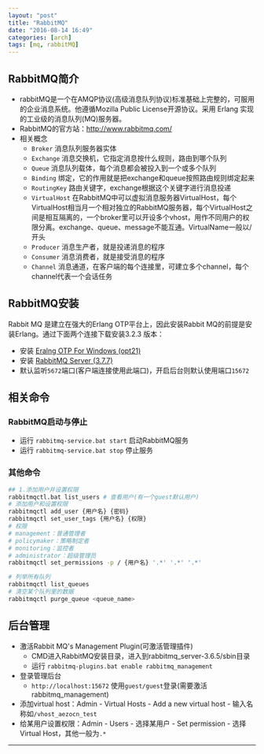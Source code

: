 ```yaml
---
layout: "post"
title: "RabbitMQ"
date: "2016-08-14 16:49"
categories: [arch]
tags: [mq, rabbitMQ]
---
```


## RabbitMQ简介

- rabbitMQ是一个在AMQP协议(高级消息队列协议)标准基础上完整的，可服用的企业消息系统。他遵循Mozilla Public License开源协议。采用 Erlang 实现的工业级的消息队列(MQ)服务器。
- RabbitMQ的官方站：http://www.rabbitmq.com/
- 相关概念
    - `Broker` 消息队列服务器实体
    - `Exchange` 消息交换机，它指定消息按什么规则，路由到哪个队列
    - `Queue` 消息队列载体，每个消息都会被投入到一个或多个队列
    - `Binding` 绑定，它的作用就是把exchange和queue按照路由规则绑定起来
    - `RoutingKey` 路由关键字，exchange根据这个关键字进行消息投递
    - `VirtualHost` 在RabbitMQ中可以虚拟消息服务器VirtualHost，每个VirtualHost相当月一个相对独立的RabbitMQ服务器，每个VirtualHost之间是相互隔离的，一个broker里可以开设多个vhost，用作不同用户的权限分离。exchange、queue、message不能互通。VirtualName一般以/开头
    - `Producer` 消息生产者，就是投递消息的程序
    - `Consumer` 消息消费者，就是接受消息的程序
    - `Channel` 消息通道，在客户端的每个连接里，可建立多个channel，每个channel代表一个会话任务

## RabbitMQ安装

Rabbit MQ 是建立在强大的Erlang OTP平台上，因此安装Rabbit MQ的前提是安装Erlang。通过下面两个连接下载安装3.2.3 版本：

- 安装 [Eralng OTP For Windows (opt21)](http://erlang.org/download/otp_win64_21.0.exe)
- 安装 [RabbitMQ Server (3.7.7)](https://github.com/rabbitmq/rabbitmq-server/releases/download/v3.7.7/rabbitmq-server-3.7.7.exe)
- 默认监听`5672`端口(客户端连接使用此端口)，开启后台则默认使用端口`15672`

## 相关命令

### RabbitMQ启动与停止

- 运行 `rabbitmq-service.bat start` 启动RabbitMQ服务
- 运行 `rabbitmq-service.bat stop` 停止服务

### 其他命令

```bash
## 1.添加用户并设置权限
rabbitmqctl.bat list_users # 查看用户(有一个guest默认用户)
# 添加用户和设置权限
rabbitmqctl add_user {用户名} {密码}
rabbitmqctl set_user_tags {用户名} {权限}
# 权限
# management：普通管理者
# policymaker：策略制定者
# monitoring：监控者
# administrator：超级管理员
rabbitmqctl set_permissions -p / {用户名} '.*' '.*' '.*'

# 列举所有队列
rabbitmqctl list_queues
# 清空某个队列里的数据
rabbitmqctl purge_queue <queue_name>
```

## 后台管理

- 激活Rabbit MQ's Management Plugin(可激活管理插件)
  - CMD进入RabbitMQ安装目录，进入到rabbitmq_server-3.6.5/sbin目录
  - 运行 `rabbitmq-plugins.bat enable rabbitmq_management`
- 登录管理后台
  - `http://localhost:15672` 使用`guest/guest`登录(需要激活rabbitmq_management)
- 添加virtual host：Admin - Virtual Hosts - Add a new virtual host - 输入名称如`/vhost_aezocn_test`
- 给某用户设置权限：Admin - Users - 选择某用户 - Set permission - 选择Virtual Host，其他一般为`.*`














----
